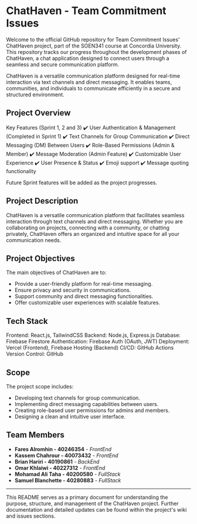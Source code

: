 # ChatHaven - Team Commitment Issues

Welcome to the official GitHub repository for Team Commitment Issues' ChatHaven project, part of the SOEN341 course at Concordia University. This repository tracks our progress throughout the development phases of ChatHaven, a chat application designed to connect users through a seamless and secure communication platform.

ChatHaven is a versatile communication platform designed for real-time interaction via text channels and direct messaging. It enables teams, communities, and individuals to communicate efficiently in a secure and structured environment.

## Project Overview

Key Features (Sprint 1, 2 and 3)
✔️ User Authentication & Management (Completed in Sprint 1)
✔️ Text Channels for Group Communication
✔️ Direct Messaging (DM) Between Users
✔️ Role-Based Permissions (Admin & Member)
✔️ Message Moderation (Admin Feature)
✔️ Customizable User Experience
✔️ User Presence & Status
✔️ Emoji support
✔️ Message quoting functionality

Future Sprint features will be added as the project progresses.

## Project Description

ChatHaven is a versatile communication platform that facilitates seamless interaction through text channels and direct messaging. Whether you are collaborating on projects, connecting with a community, or chatting privately, ChatHaven offers an organized and intuitive space for all your communication needs.

## Project Objectives

The main objectives of ChatHaven are to:

- Provide a user-friendly platform for real-time messaging.
- Ensure privacy and security in communications.
- Support community and direct messaging functionalities.
- Offer customizable user experiences with scalable features.

## Tech Stack

Frontend: React.js, TailwindCSS
Backend: Node.js, Express.js
Database: Firebase Firestore
Authentication: Firebase Auth (OAuth, JWT)
Deployment: Vercel (Frontend), Firebase Hosting (Backend)
CI/CD: GitHub Actions
Version Control: GitHub

## Scope

The project scope includes:

- Developing text channels for group communication.
- Implementing direct messaging capabilities between users.
- Creating role-based user permissions for admins and members.
- Designing a clean and intuitive user interface.

## Team Members

- **Fares Alromhin - 40246354** - _FrontEnd_
- **Kassem Chahrour - 40073432** - _FrontEnd_
- **Brian Hariri - 40190861** - _BackEnd_
- **Omar Khlaiwi - 40227312** - _FrontEnd_
- **Mohamad Ali Taha - 40200580** - _FullStack_
- **Samuel Blanchette - 40280883** - _FullStack_

---

This README serves as a primary document for understanding the purpose, structure, and management of the ChatHaven project. Further documentation and detailed updates can be found within the project's wiki and issues sections.
